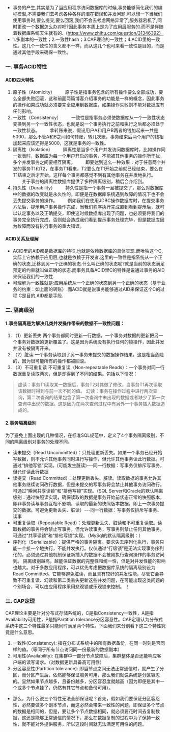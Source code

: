 - 事务的产生,其实是为了当应用程序访问数据库的时候,事务能够简化我们的编程模型,不需要我们去考虑各种各样的潜在错误和并发问题.可以想一下当我们使用事务时,要么提交,要么回滚,我们不会去考虑网络异常了,服务器宕机了,同时更改一个数据怎么办对吧?因此事务本质上是为了应用层服务的.而不是伴随着数据库系统天生就有的.（https://www.zhihu.com/question/31346392）
- 1.多副本的一致性；2.一致性hash；3.CAP理论的一致性；4.ACID里的一致性。这几个一致性的含义都不一样，而从这几个也可来看一致性是目的，而是通过其他手段来确保一致性。

### 一. 事务ACID特性
#### ACID四大特性
1. 原子性（Atomicity）
　　原子性是指事务包含的所有操作要么全部成功，要么全部失败回滚，这和前面两篇博客介绍事务的功能是一样的概念，因此事务的操作如果成功就必须要完全应用到数据库，如果操作失败则不能对数据库有任何影响。
2. 一致性（Consistency）
　　一致性是指事务必须使数据库从一个一致性状态变换到另一个一致性状态，也就是说一个事务执行之前和执行之后都必须处于一致性状态。
　　拿转账来说，假设用户A和用户B两者的钱加起来一共是5000，那么不管A和B之间如何转账，转几次账，事务结束后两个用户的钱相加起来应该还得是5000，这就是事务的一致性。
3. 隔离性（Isolation）
　　隔离性是当多个用户并发访问数据库时，比如操作同一张表时，数据库为每一个用户开启的事务，不能被其他事务的操作所干扰，多个并发事务之间要相互隔离。
　　即要达到这么一种效果：对于任意两个并发的事务T1和T2，在事务T1看来，T2要么在T1开始之前就已经结束，要么在T1结束之后才开始，这样每个事务都感觉不到有其他事务在并发地执行。
　　关于事务的隔离性数据库提供了多种隔离级别，稍后会介绍到。
4. 持久性（Durability）
　　持久性是指一个事务一旦被提交了，那么对数据库中的数据的改变就是永久性的，即便是在数据库系统遇到故障的情况下也不会丢失提交事务的操作。
　　例如我们在使用JDBC操作数据库时，在提交事务方法后，提示用户事务操作完成，当我们程序执行完成直到看到提示后，就可以认定事务以及正确提交，即使这时候数据库出现了问题，也必须要将我们的事务完全执行完成，否则就会造成我们看到提示事务处理完毕，但是数据库因为故障而没有执行事务的重大错误。

#### ACID关系及理解
- ACID里的AID都是数据库的特征,也就是依赖数据库的具体实现.而唯独这个C,实际上它依赖于应用层,也就是依赖于开发者.这里的一致性是指系统从一个正确的状态,迁移到另一个正确的状态.什么叫正确的状态呢?就是当前的状态满足预定的约束就叫做正确的状态.而事务具备ACID里C的特性是说通过事务的AID来保证我们的一致性.
- 可理解为一致性就是:应用系统从一个正确的状态到另一个正确的状态（基于业务的约束：如上面的转账）.而ACID就是说事务能够通过AID来保证这个C的过程.C是目的,AID都是手段.

### 二. 隔离级别
#### 1.事务隔离是为解决几类并发操作带来的数据不一致性问题：
1. （1）更新丢失
两个事务都同时更新一行数据，一个事务对数据的更新把另一个事务对数据的更新覆盖了。这是因为系统没有执行任何的锁操作，因此并发并没有被隔离开来。
2. （2）脏读
一个事务读取到了另一事务未提交的数据操作结果。这是相当危险的，因为很可能所有的操作都被回滚。
3. （3）不可重复读
不可重复读（Non-repeatable Reads）：一个事务对同一行数据重复读取两次，但是却得到了不同的结果。包括以下情况：
> 虚读：事务T1读取某一数据后，事务T2对其做了修改，当事务T1再次读取该数据时得到与前一次不同的值。
> 幻读：事务在操作过程中进行两次查询，第二次查询的结果包含了第一次查询中未出现的数据或者缺少了第一次查询中出现的数据。这是因为在两次查询过程中有另外一个事务插入数据造成的。

#### 2.事务隔离级别
为了避免上面出现的几种情况，在标准SQL规范中，定义了4个事务隔离级别，不同的隔离级别对事务的处理不同。
- 读未提交（Read Uncommitted）：只处理更新丢失。如果一个事务已经开始写数据，则不允许其他事务同时进行写操作，但允许其他事务读此行数据。可通过“排他写锁”实现。(可能发生脏读)---同一行数据：写事务仅排斥写事务，但允许读此行数据
- 读提交（Read Committed）：处理更新丢失、脏读。读取数据的事务允许其他事务继续访问改行数据，但是未提交的写事务将会禁止其他事务访问改行。可通过“瞬间共享读锁”和“排他写锁”实现。（SQL Server和Oracle的默认隔离级别：通过快照读实现，确保读取的数据是事务开始前状态正常的快照版本，即非事务读与事务互相不影响，读取的最新的快照版本数据，即上一次事务提交的数据。可避免更新丢失、脏读）---同一行数据：写事务仅排斥写事务、读事
- 可重复读取（Repeatable Read）：处理更新丢失、脏读和不可重复读取。读取数据的事务将会禁止写事务，但允许读事务，写事务则禁止任何其他事务。可通过“共享读锁”和“排他写锁”实现。（MySql的默认隔离级别：）
- 序列化（Serializable）：提供严格的事务隔离。要求失去序列化执行，事务只能一个接一个地执行，不能并发执行。仅仅通过“行级锁”是无法实现事务序列化的，必须通过其他机制保证新插入的数据不会被刚执行查询操作的事务访问到。
隔离级别越高，越能保证数据的完整性和统一性，但是对并发性能的影响也越大。对于多数应用程序，可以优先考虑把数据库系统的隔离级别设为Read Committed。它能够避免脏读，而且具有较好的并发性能。尽管它会导致不可重复读、幻读和第二类丢失更新这些并发问题，在可能出现这类问题的个别场合，可以由应用程序采用悲观锁或乐观锁来控制。
！

### 三. CAP定理
CAP理论主要是针对分布式存储系统的，C是指Consistency一致性，A是指Availability可用性，P是指Partition tolerance分区容忍性。CAP定理认为分布式系统中这三个特性最多只能同时满足两个特性。下面我们来分别看下这三个特性究竟是什么意思。
1. 一致性(Consistency): 指在分布式系统中的所有数据备份，在同一时刻是否同样的值。（等同于所有节点访问同一份最新的数据副本）
2. 可用性(Availability): 在集群中一部分节点故障后，集群整体是否还能响应客户端的读写请求。（对数据更新具备高可用性）
3. 分区容忍性(Partition tolerance): 即当节点之间无法正常通信时，就产生了分区，而分区产生后，依然能够保证服务可用，那么我们就说系统是分区容忍的。显然如果节点越多，且备份越多，分区容忍度就越高（因为即便是其中一个或多个节点挂了，仍然有其它节点和备份可用）。
- 那么，为什么说三个特性无法全部保证呢？首先，假如我们要保证分区容忍性，必然要做多个副本节点，而这必然会带来一致性的问题，即保证多个节点的数据是相同的，但是，要让多个节点数据相同，就必须要花时间去复制数据，这还是能够正常通信的情况下，那么在数据复制的过程中为了保持一致性，就不能对外提供服务，所以这段时间就无法满足可用性的问题。
